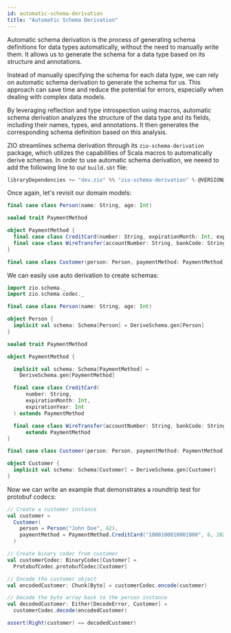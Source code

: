 ```yaml
---
id: automatic-schema-derivation
title: "Automatic Schema Derivation"
---
```


Automatic schema derivation is the process of generating schema definitions for data types automatically, without the need to manually write them. It allows us to generate the schema for a data type based on its structure and annotations.

Instead of manually specifying the schema for each data type, we can rely on automatic schema derivation to generate the schema for us. This approach can save time and reduce the potential for errors, especially when dealing with complex data models.

By leveraging reflection and type introspection using macros, automatic schema derivation analyzes the structure of the data type and its fields, including their names, types, and annotations. It then generates the corresponding schema definition based on this analysis.

ZIO streamlines schema derivation through its `zio-schema-derivation` package, which utilizes the capabilities of Scala macros to automatically derive schemas. In order to use automatic schema derivation, we neeed to add the following line to our `build.sbt` file:

```scala
libraryDependencies += "dev.zio" %% "zio-schema-derivation" % @VERSION@
```

Once again, let's revisit our domain models:

```scala mdoc:compile-only
final case class Person(name: String, age: Int)

sealed trait PaymentMethod

object PaymentMethod {
  final case class CreditCard(number: String, expirationMonth: Int, expirationYear: Int) extends PaymentMethod
  final case class WireTransfer(accountNumber: String, bankCode: String) extends PaymentMethod
}

final case class Customer(person: Person, paymentMethod: PaymentMethod)
```

We can easily use auto derivation to create schemas:

```scala
import zio.schema._
import zio.schema.codec._

final case class Person(name: String, age: Int)

object Person {
  implicit val schema: Schema[Person] = DeriveSchema.gen[Person]
}

sealed trait PaymentMethod

object PaymentMethod {

  implicit val schema: Schema[PaymentMethod] =
    DeriveSchema.gen[PaymentMethod]

  final case class CreditCard(
      number: String,
      expirationMonth: Int,
      expirationYear: Int
  ) extends PaymentMethod

  final case class WireTransfer(accountNumber: String, bankCode: String)
      extends PaymentMethod
}

final case class Customer(person: Person, paymentMethod: PaymentMethod)

object Customer {
  implicit val schema: Schema[Customer] = DeriveSchema.gen[Customer]
}
```

Now we can write an example that demonstrates a roundtrip test for protobuf codecs:

```scala
// Create a customer instance
val customer =
  Customer(
    person = Person("John Doe", 42),
    paymentMethod = PaymentMethod.CreditCard("1000100010001000", 6, 2024)
  )

// Create binary codec from customer 
val customerCodec: BinaryCodec[Customer] =
  ProtobufCodec.protobufCodec[Customer]

// Encode the customer object
val encodedCustomer: Chunk[Byte] = customerCodec.encode(customer)

// Decode the byte array back to the person instance
val decodedCustomer: Either[DecodeError, Customer] =
  customerCodec.decode(encodedCustomer)

assert(Right(customer) == decodedCustomer)
```
